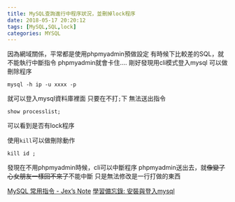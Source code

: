 ```yaml
---
title: MySQL查詢進行中程序狀況，並刪掉lock程序
date: 2018-05-17 20:20:12
tags: [MySQL,SQL,lock]
categories: MYSQL
---
```



因為網域關係，平常都是使用phpmyadmin預做設定
有時候下比較差的SQL，就不能執行中斷指令
phpmyadmin就會卡住....
剛好發現用cli模式登入mysql
可以做刪除程序
<!--more-->

```
mysql -h ip -u xxxx -p
```
就可以登入mysql資料庫裡面
只要在不打`;`下
無法送出指令

```
show processlist;
```
可以看到是否有lock程序

使用`kill`可以做刪除動作
```
kill id ;
```

發現在不用phpmyadmin時候，cli可以中斷程序
phpmyadmin送出去，就~~像變了心女朋友一樣回不來了~~不能中斷
只是無法修改是一行打做的東西


[MySQL 常用指令 - Jex’s Note](http://blog.jex.tw/blog/2013/06/03/mysql-command/)
[學習備忘錄: 安裝與登入mysql](http://xiangyang17spc.blogspot.tw/2008/11/mysql.html)
